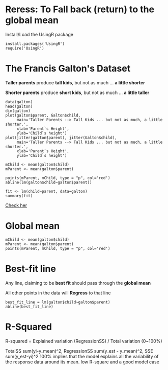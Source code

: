 # Reress: To Fall back (return) to the global mean

Install/Load the UsingR package
```{R}
install.packages('UsingR')
require('UsingR')
```
# The Francis Galton's Dataset
__Taller parents__ produce __tall kids__, but not as much ... **a little shorter**

__Shorter parents__ produce __short kids__, but not as much ... **a little taller**

```{R}
data(galton)
head(galton)
dim(galton)
plot(galton$parent, Galton$child,
     main='Taller Parents --> Tall Kids ... but not as much, a little shorter.',
     xlab='Parent`s Height',
     ylab='Child`s height')
plot(jitter(galton$parent), jitter(Galton$child), 
     main='Taller Parents --> Tall Kids ... but not as much, a little shorter.',
     xlab='Parent`s Height',
     ylab='Child`s height')
```

```{R}
mChild <- mean(galton$child)
mParent <- mean(galton$parent)

points(mParent, mChild, type = "p", col='red')
abline(lm(galton$child~galton$parent))

fit <- lm(child~parent, data=galton)
summary(fit) 

```
[Check her](./images/galton_dataset.png)

# Global mean

```{R}
mChild <- mean(galton$child)
mParent <- mean(galton$parent)
points(mParent, mChild, type = "p", col='red')
```

# Best-fit line
Any line, claiming to be **best fit** should pass through the **global mean**

All other points in the data will **Regress** to that line
```{R}
best_fit_line = lm(galton$child~galton$parent)
abline(best_fit_line)
```

# R-Squared
R-squared = Explained variation (RegressionSS) / Total variation (0~100%) 

TotalSS sum(yi-y_mean)^2, RegressionSS sum(y_est - y_mean)^2, SSE sum(y_est-yi)^2
100% implies that the model explains all the variability of the response data around its mean.
low R-square and a good model case
